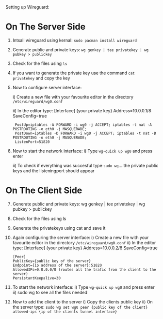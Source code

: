 Setting up Wireguard:

# On The Server Side

1. Intsall wireguard using kernal: `sudo pacman install wireguard`

2. Generate public and private keys: `wg genkey | tee privatekey | wg pubkey > publickey`

3. Check for the files using `ls`

4. If you want to generate the private key use the command `cat privatekey` and copy the key

5. Now to configure server interface: 

	i) Create a new file with your favourite editor in the directory `/etc/wireguard/wg0.conf`

	ii) In the editor type:
		[Interface]
		{your private key}
		Address=10.0.0.1/8
		SaveConfig=true
		
		PostUp=iptables -A FORWARD -i wg0 -j ACCEPT; iptables -t nat -A POSTROUTING -o eth0 -j MASQUERADE;
		PostDown=iptables -D FORWARD -i wg0 -j ACCEPT; iptables -t nat -D POSTROUTING -o eth0 -j MASQUERADE;
		ListenPort=51820
		
6. Now to start the network interface:
	i) Type `wg-quick up wg0` and press enter

	ii) To check if everything was succesful type `sudo wg`....the private public keys and the listeningport should appear
	
# On The Client Side

7. Generate public and private keys: wg genkey | tee privatekey | wg pubkey > publickey

8. Check for the files using ls

9. Generate the privatekeys using cat and save it

10. Again configuring the server interface:
	i) Create a new file with your favourite editor in the directory `/etc/wireguard/wg0.conf`
	ii) In the editor type:
		[Interface]
		{your private key}
		Address=10.0.0.2/8
		SaveConfig=true
		
		[Peer]
		PublicKey={public key of the server}
		Endpoint={ip address of the server}:51820
		AllowedIPs=0.0.0.0/0 (routes all the trafic from the client to the server)
		PersistantKeepalive=30
		
11. To start the network interface:
	i) Type `wg-quick up wg0` and press enter
	ii) sudo wg to see all the files needed
	
12. Now to add the client to the server
	i) Copy the clients public key
	ii) On the server type: `sudo wg set wg0 peer {public key of the client} allowed-ips {ip of the clients tunnel interface}`